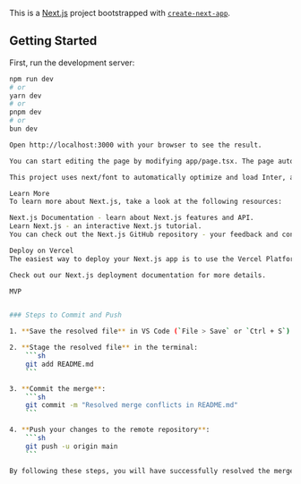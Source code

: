 This is a [Next.js](https://nextjs.org/) project bootstrapped with [`create-next-app`](https://github.com/vercel/next.js/tree/canary/packages/create-next-app).

## Getting Started

First, run the development server:

```bash
npm run dev
# or
yarn dev
# or
pnpm dev
# or
bun dev

Open http://localhost:3000 with your browser to see the result.

You can start editing the page by modifying app/page.tsx. The page auto-updates as you edit the file.

This project uses next/font to automatically optimize and load Inter, a custom Google Font.

Learn More
To learn more about Next.js, take a look at the following resources:

Next.js Documentation - learn about Next.js features and API.
Learn Next.js - an interactive Next.js tutorial.
You can check out the Next.js GitHub repository - your feedback and contributions are welcome!

Deploy on Vercel
The easiest way to deploy your Next.js app is to use the Vercel Platform from the creators of Next.js.

Check out our Next.js deployment documentation for more details.

MVP


### Steps to Commit and Push

1. **Save the resolved file** in VS Code (`File > Save` or `Ctrl + S`).

2. **Stage the resolved file** in the terminal:
    ```sh
    git add README.md
    ```

3. **Commit the merge**:
    ```sh
    git commit -m "Resolved merge conflicts in README.md"
    ```

4. **Push your changes to the remote repository**:
    ```sh
    git push -u origin main
    ```

By following these steps, you will have successfully resolved the merge conflict, committed the changes, and pushed your code to GitHub. This ensures that your `README.md` is comprehensive and your repository is ready for deployment.







